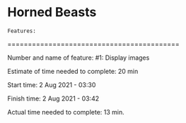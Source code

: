 # Horned Beasts 

`Features:`

==========================================

Number and name of feature: 
#1: Display images

Estimate of time needed to complete: 20 min

Start time: 2 Aug 2021 - 03:30 

Finish time: 2 Aug 2021 - 03:42 

Actual time needed to complete: 13 min.


